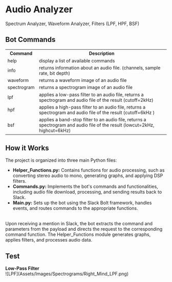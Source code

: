 <h1>Audio Analyzer</h1>
Spectrum Analyzer, Waveform Analyzer, Filters (LPF, HPF, BSF)

<h2>Bot Commands</h2>
<table>
  <tr>
    <th>Command</th>
    <th>Description</th>
  </tr>
  <tr>
    <td>help</td>
    <td>display a list of available commands</td>
  </tr>
  <tr>
    <td>info</td>
    <td>returns information about an audio file. (channels, sample rate, bit depth)</td>
  </tr>
  <tr>
    <td>waveform</td>
    <td>returns a waveform image of an audio file</td>
  </tr>
  <tr>
    <td>spectrogram</td>
    <td>returns a spectrogram image of an audio file</td>
  </tr>
  <tr>
    <td>lpf</td>
    <td>applies a low-pass filter to an audio file, returns a spectrogram and audio file of the result (cutoff=2kHz)</td>
  </tr>
  <tr>
    <td>hpf</td>
    <td>applies a high-pass filter to an audio file, returns a spectrogram and audio file of the result (cutoff=6kHz )</td>
  </tr>
  <tr>
    <td>bsf</td>
    <td>applies a band-stop filter to an audio file, returns a spectrogram and audio file of the result (lowcut=2kHz, highcut=6kHz)</td>
  </tr>
</table>

</body>
</html>

<h2>How it Works</h2>
The project is organized into three main Python files:<br>
<ul>
  <li><b>Helper_Functions.py:</b> Contains functions for audio processing, such as converting stereo audio to mono, generating graphs, and applying DSP filters.</li>
  <li><b>Commands.py:</b> Implements the bot's commands and functionalities, including audio file download, processing, and sending results back to Slack.</li>
  <li><b>Main.py:</b> Sets up the bot using the Slack Bolt framework, handles events, and routes commands to the appropriate functions.</li>
</ul><br>
Upon receiving a mention in Slack, the bot extracts the command and parameters from the payload and directs the request to the corresponding command function. The Helper_Functions module generates graphs, applies filters, and processes audio data.
<h2>Test</h2>
<b>Low-Pass Filter</b>
<br>
![LPF](Assets/Images/Spectrograms/Right_Mind_LPF.png)
